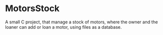 # MotorsStock
A small C project, that manage a stock of motors, where the owner and the loaner can add or loan a motor, using files as a database.
